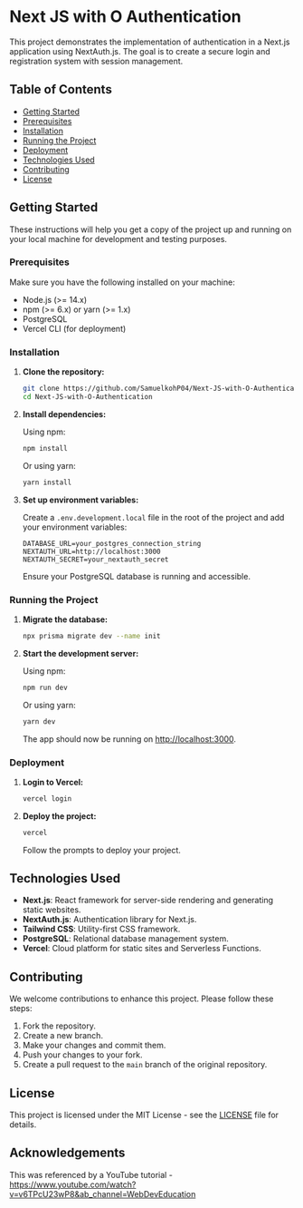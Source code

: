 # Next JS with O Authentication

This project demonstrates the implementation of authentication in a Next.js application using NextAuth.js. The goal is to create a secure login and registration system with session management.

## Table of Contents

- [Getting Started](#getting-started)
- [Prerequisites](#prerequisites)
- [Installation](#installation)
- [Running the Project](#running-the-project)
- [Deployment](#deployment)
- [Technologies Used](#technologies-used)
- [Contributing](#contributing)
- [License](#license)

## Getting Started

These instructions will help you get a copy of the project up and running on your local machine for development and testing purposes.

### Prerequisites

Make sure you have the following installed on your machine:

- Node.js (>= 14.x)
- npm (>= 6.x) or yarn (>= 1.x)
- PostgreSQL
- Vercel CLI (for deployment)

### Installation

1. **Clone the repository:**

    ```sh
    git clone https://github.com/SamuelkohP04/Next-JS-with-O-Authentication.git
    cd Next-JS-with-O-Authentication
    ```

2. **Install dependencies:**

    Using npm:

    ```sh
    npm install
    ```

    Or using yarn:

    ```sh
    yarn install
    ```

3. **Set up environment variables:**

    Create a `.env.development.local` file in the root of the project and add your environment variables:

    ```env
    DATABASE_URL=your_postgres_connection_string
    NEXTAUTH_URL=http://localhost:3000
    NEXTAUTH_SECRET=your_nextauth_secret
    ```

    Ensure your PostgreSQL database is running and accessible.

### Running the Project

1. **Migrate the database:**

    ```sh
    npx prisma migrate dev --name init
    ```

2. **Start the development server:**

    Using npm:

    ```sh
    npm run dev
    ```

    Or using yarn:

    ```sh
    yarn dev
    ```

    The app should now be running on [http://localhost:3000](http://localhost:3000).

### Deployment

1. **Login to Vercel:**

    ```sh
    vercel login
    ```

2. **Deploy the project:**

    ```sh
    vercel
    ```

    Follow the prompts to deploy your project.

## Technologies Used

- **Next.js**: React framework for server-side rendering and generating static websites.
- **NextAuth.js**: Authentication library for Next.js.
- **Tailwind CSS**: Utility-first CSS framework.
- **PostgreSQL**: Relational database management system.
- **Vercel**: Cloud platform for static sites and Serverless Functions.

## Contributing

We welcome contributions to enhance this project. Please follow these steps:

1. Fork the repository.
2. Create a new branch.
3. Make your changes and commit them.
4. Push your changes to your fork.
5. Create a pull request to the `main` branch of the original repository.

## License

This project is licensed under the MIT License - see the [LICENSE](LICENSE) file for details.

## Acknowledgements
This was referenced by a YouTube tutorial - https://www.youtube.com/watch?v=v6TPcU23wP8&ab_channel=WebDevEducation
